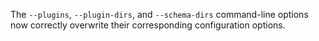 The `--plugins`, `--plugin-dirs`, and `--schema-dirs` command-line options now
correctly overwrite their corresponding configuration options.
